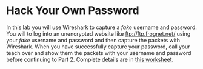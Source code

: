 # Hack Your Own Password
In this lab you will use Wireshark to capture a *fake* username and password. You will to log into an unencrypted website like ftp://ftp.frognet.net/ using your *fake* username and password and then capture the packets with Wireshark. When you have successfully capture your password, call your teach over and show them the packets with your username and password before continuing to Part 2.
Complete details are in [this worksheet](https://github.com/APCSPrinciples/APCSPrinciples.github.io/blob/master/Worksheets/HackYourOwnPasswordWithWiresharkLab.doc?raw=true).
